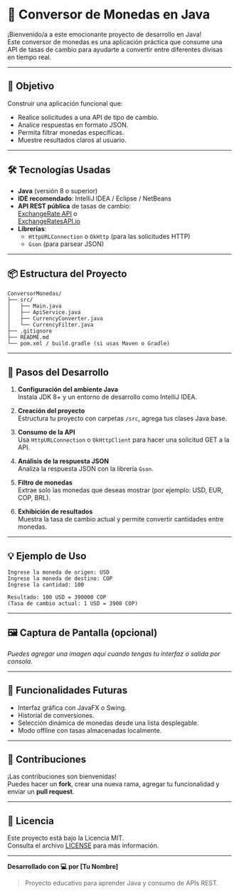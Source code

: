 
# 💱 Conversor de Monedas en Java

¡Bienvenido/a a este emocionante proyecto de desarrollo en Java!  
Este conversor de monedas es una aplicación práctica que consume una API de tasas de cambio para ayudarte a convertir entre diferentes divisas en tiempo real.

---

## 🚀 Objetivo

Construir una aplicación funcional que:

- Realice solicitudes a una API de tipo de cambio.
- Analice respuestas en formato JSON.
- Permita filtrar monedas específicas.
- Muestre resultados claros al usuario.

---

## 🛠️ Tecnologías Usadas

- **Java** (versión 8 o superior)
- **IDE recomendado**: IntelliJ IDEA / Eclipse / NetBeans
- **API REST pública** de tasas de cambio:  
  [ExchangeRate API](https://www.exchangerate-api.com/) o  
  [ExchangeRatesAPI.io](https://exchangeratesapi.io/)
- **Librerías**:
  - `HttpURLConnection` o `OkHttp` (para las solicitudes HTTP)
  - `Gson` (para parsear JSON)

---

## 📦 Estructura del Proyecto

```
ConversorMonedas/
├── src/
│   ├── Main.java
│   ├── ApiService.java
│   ├── CurrencyConverter.java
│   └── CurrencyFilter.java
├── .gitignore
├── README.md
└── pom.xml / build.gradle (si usas Maven o Gradle)
```

---

## 🧩 Pasos del Desarrollo

1. **Configuración del ambiente Java**  
   Instala JDK 8+ y un entorno de desarrollo como IntelliJ IDEA.

2. **Creación del proyecto**  
   Estructura tu proyecto con carpetas `/src`, agrega tus clases Java base.

3. **Consumo de la API**  
   Usa `HttpURLConnection` o `OkHttpClient` para hacer una solicitud GET a la API.

4. **Análisis de la respuesta JSON**  
   Analiza la respuesta JSON con la librería `Gson`.

5. **Filtro de monedas**  
   Extrae solo las monedas que deseas mostrar (por ejemplo: USD, EUR, COP, BRL).

6. **Exhibición de resultados**  
   Muestra la tasa de cambio actual y permite convertir cantidades entre monedas.

---

## 💡 Ejemplo de Uso

```
Ingrese la moneda de origen: USD
Ingrese la moneda de destino: COP
Ingrese la cantidad: 100

Resultado: 100 USD = 390000 COP
(Tasa de cambio actual: 1 USD = 3900 COP)
```

---

## 🖼️ Captura de Pantalla (opcional)

*Puedes agregar una imagen aquí cuando tengas tu interfaz o salida por consola.*

---

## 📌 Funcionalidades Futuras

- Interfaz gráfica con JavaFX o Swing.
- Historial de conversiones.
- Selección dinámica de monedas desde una lista desplegable.
- Modo offline con tasas almacenadas localmente.

---

## 🤝 Contribuciones

¡Las contribuciones son bienvenidas!  
Puedes hacer un **fork**, crear una nueva rama, agregar tu funcionalidad y enviar un **pull request**.

---

## 📄 Licencia

Este proyecto está bajo la Licencia MIT.  
Consulta el archivo [LICENSE](LICENSE) para más información.

---

**Desarrollado con 💻 por [Tu Nombre]**

> Proyecto educativo para aprender Java y consumo de APIs REST.
